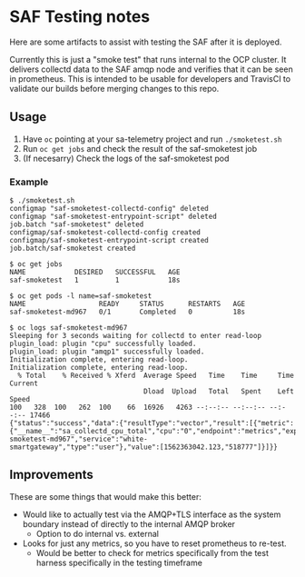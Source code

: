 # SAF Testing notes

Here are some artifacts to assist with testing the SAF after it is deployed.

Currently this is just a "smoke test" that runs internal to the OCP cluster. It delivers collectd data to the SAF amqp node and verifies that it can be seen in prometheus. This is intended to be usable for developers and TravisCI to validate our builds before merging changes to this repo.

## Usage

1. Have `oc` pointing at your sa-telemetry project and run `./smoketest.sh`
1. Run `oc get jobs` and check the result of the saf-smoketest job
1. (If necesarry) Check the logs of the saf-smoketest pod

### Example

```
$ ./smoketest.sh
configmap "saf-smoketest-collectd-config" deleted
configmap "saf-smoketest-entrypoint-script" deleted
job.batch "saf-smoketest" deleted
configmap/saf-smoketest-collectd-config created
configmap/saf-smoketest-entrypoint-script created
job.batch/saf-smoketest created

$ oc get jobs
NAME            DESIRED   SUCCESSFUL   AGE
saf-smoketest   1         1            18s

$ oc get pods -l name=saf-smoketest
NAME                  READY     STATUS      RESTARTS   AGE
saf-smoketest-md967   0/1       Completed   0          18s

$ oc logs saf-smoketest-md967
Sleeping for 3 seconds waiting for collectd to enter read-loop
plugin_load: plugin "cpu" successfully loaded.
plugin_load: plugin "amqp1" successfully loaded.
Initialization complete, entering read-loop.
Initialization complete, entering read-loop.
  % Total    % Received % Xferd  Average Speed   Time    Time     Time  Current
                                 Dload  Upload   Total   Spent    Left  Speed
100   328  100   262  100    66  16926   4263 --:--:-- --:--:-- --:--:-- 17466
{"status":"success","data":{"resultType":"vector","result":[{"metric":{"__name__":"sa_collectd_cpu_total","cpu":"0","endpoint":"metrics","exported_instance":"saf-smoketest-md967","service":"white-smartgateway","type":"user"},"value":[1562363042.123,"518777"]}]}}
```

## Improvements

These are some things that would make this better:

* Would like to actually test via the AMQP+TLS interface as the system boundary instead of directly to the internal AMQP broker
  * Option to do internal vs. external
* Looks for just any metrics, so you have to reset prometheus to re-test.
  * Would be better to check for metrics specifically from the test harness specifically in the testing timeframe
